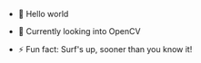 - 👋 Hello world
- 👀 Currently looking into OpenCV

- ⚡ Fun fact: Surf's up, sooner than you know it!

<!---
TigBru24/TigBru24 is a ✨ special ✨ repository because its `README.md` (this file) appears on your GitHub profile.
You can click the Preview link to take a look at your changes.
--->
